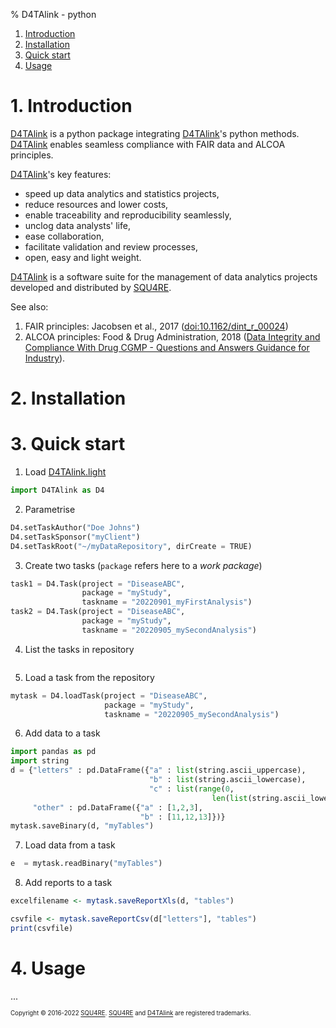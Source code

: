 % D4TAlink - python

<!--ts-->
   1. [Introduction](#introduction)
   2. [Installation](#installation)
   3. [Quick start](#quick-start)
   4. [Usage](#usage)

<!--te-->


# 1. Introduction

[D4TAlink](https://bitbucket.org/SQ4/d4talink.python/) is a python
package integrating [D4TAlink](https://d4ta.link/)'s python methods. [D4TAlink](https://d4ta.link/) enables seamless compliance with FAIR data and ALCOA principles. 

[D4TAlink](https://d4ta.link/)'s key features:

* speed up data analytics and statistics projects,
* reduce resources and lower costs, 
* enable traceability and reproducibility seamlessly, 
* unclog data analysts' life, 
* ease collaboration, 
* facilitate validation and review processes, 
* open, easy and light weight.

[D4TAlink](https://d4ta.link/) is a software suite for the management of data analytics projects
developed and distributed by [SQU4RE](https://SQU4RE.com).

See also: 

1. FAIR principles: Jacobsen et al., 2017 ([doi:10.1162/dint_r_00024](https://doi.org/10.1162/dint_r_00024))
2. ALCOA principles: Food & Drug Administration, 2018 ([Data Integrity and Compliance With Drug CGMP - Questions and Answers Guidance for Industry](<https://www.fda.gov/regulatory-information/search-fda-guidance-documents/data-integrity-and-compliance-drug-cgmp-questions-and-answers-guidance-industry>)).

# 2. Installation #


# 3. Quick start #

1. Load [D4TAlink.light](https://bitbucket.org/SQ4/d4talink.light/)
```py
import D4TAlink as D4
```

2. Parametrise 
```py
D4.setTaskAuthor("Doe Johns")
D4.setTaskSponsor("myClient")
D4.setTaskRoot("~/myDataRepository", dirCreate = TRUE)
```

3. Create two tasks (```package``` refers here to a _work package_)
```py
task1 = D4.Task(project = "DiseaseABC", 
                package = "myStudy", 
                taskname = "20220901_myFirstAnalysis")
task2 = D4.Task(project = "DiseaseABC", 
                package = "myStudy", 
                taskname = "20220905_mySecondAnalysis")
```

4. List the tasks in repository
```py
```

5. Load a task from the repository 
```py
mytask = D4.loadTask(project = "DiseaseABC", 
                     package = "myStudy", 
                     taskname = "20220905_mySecondAnalysis")
```

6. Add data to a task
```py
import pandas as pd
import string
d = {"letters" : pd.DataFrame({"a" : list(string.ascii_uppercase), 
                               "b" : list(string.ascii_lowercase), 
                               "c" : list(range(0,
                                             len(list(string.ascii_lowercase))))}), 
     "other" : pd.DataFrame({"a" : [1,2,3], 
                             "b" : [11,12,13]})}
mytask.saveBinary(d, "myTables")
```

7. Load data from a task
```py
e  = mytask.readBinary("myTables")
```

8. Add reports to a task
```R
excelfilename <- mytask.saveReportXls(d, "tables")

csvfile <- mytask.saveReportCsv(d["letters"], "tables")
print(csvfile)
```


# 4. Usage #

...


<sup><sub>Copyright &copy; 2016-2022 [SQU4RE](https://squ4re.com/). [SQU4RE](https://squ4re.com/) and [D4TAlink](https://D4TA.link/) are registered trademarks.</sub></sup>
